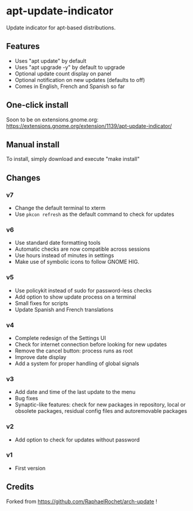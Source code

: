 # apt-update-indicator
Update indicator for apt-based distributions.


## Features
- Uses "apt update" by default
- Uses "apt upgrade -y" by default to upgrade
- Optional update count display on panel
- Optional notification on new updates (defaults to off)
- Comes in English, French and Spanish so far


## One-click install
Soon to be on extensions.gnome.org:
https://extensions.gnome.org/extension/1139/apt-update-indicator/


## Manual install
To install, simply download and execute "make install"


## Changes

### v7
- Change the default terminal to xterm
- Use `pkcon refresh` as the default command to check for updates

### v6
- Use standard date formatting tools
- Automatic checks are now compatible across sessions
- Use hours instead of minutes in settings
- Make use of symbolic icons to follow GNOME HIG.

### v5
- Use policykit instead of sudo for password-less checks
- Add option to show update process on a terminal
- Small fixes for scripts
- Update Spanish and French translations

### v4
- Complete redesign of the Settings UI
- Check for internet connection before looking for new updates
- Remove the cancel button: process runs as root
- Improve date display
- Add a system for proper handling of global signals

### v3
- Add date and time of the last update to the menu
- Bug fixes
- Synaptic-like features: check for new packages in repository, local or obsolete packages, residual config files and autoremovable packages

### v2
- Add option to check for updates without password

### v1
- First version


## Credits
Forked from https://github.com/RaphaelRochet/arch-update !
